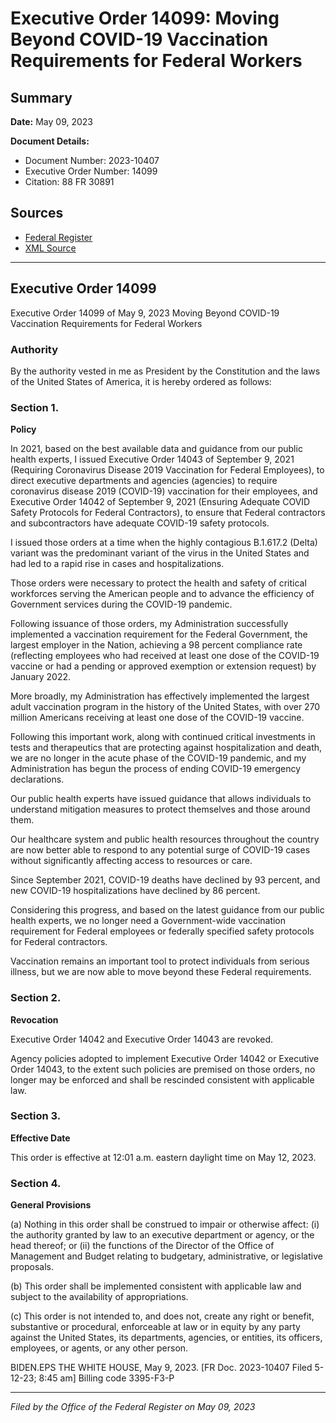 # Executive Order 14099: Moving Beyond COVID-19 Vaccination Requirements for Federal Workers

## Summary

**Date:** May 09, 2023

**Document Details:**
- Document Number: 2023-10407
- Executive Order Number: 14099
- Citation: 88 FR 30891

## Sources
- [Federal Register](https://www.federalregister.gov/documents/2023/05/15/2023-10407/moving-beyond-covid-19-vaccination-requirements-for-federal-workers)
- [XML Source](https://www.federalregister.gov/documents/full_text/xml/2023/05/15/2023-10407.xml)

---

## Executive Order 14099

Executive Order 14099 of May 9, 2023
Moving Beyond COVID-19 Vaccination Requirements for Federal Workers
### Authority

By the authority vested in me as President by the Constitution and the laws of the United States of America, it is hereby ordered as follows:
### Section 1.

**Policy**

In 2021, based on the best available data and guidance from our public health experts, I issued Executive Order 14043 of September 9, 2021 (Requiring Coronavirus Disease 2019 Vaccination for Federal Employees), to direct executive departments and agencies (agencies) to require coronavirus disease 2019 (COVID-19) vaccination for their employees, and Executive Order 14042 of September 9, 2021 (Ensuring Adequate COVID Safety Protocols for Federal Contractors), to ensure that Federal contractors and subcontractors have adequate COVID-19 safety protocols.

I issued those orders at a time when the highly contagious B.1.617.2 (Delta) variant was the predominant variant of the virus in the United States and had led to a rapid rise in cases and hospitalizations.

Those orders were necessary to protect the health and safety of critical workforces serving the American people and to advance the efficiency of Government services during the COVID-19 pandemic.

Following issuance of those orders, my Administration successfully implemented a vaccination requirement for the Federal Government, the largest employer in the Nation, achieving a 98 percent compliance rate (reflecting employees who had received at least one dose of the COVID-19 vaccine or had a pending or approved exemption or extension request) by January 2022.

More broadly, my Administration has effectively implemented the largest adult vaccination program in the history of the United States, with over 270 million Americans receiving at least one dose of the COVID-19 vaccine.

Following this important work, along with continued critical investments in tests and therapeutics that are protecting against hospitalization and death, we are no longer in the acute phase of the COVID-19 pandemic, and my Administration has begun the process of ending COVID-19 emergency declarations.

Our public health experts have issued guidance that allows individuals to understand mitigation measures to protect themselves and those around them.

Our healthcare system and public health resources throughout the country are now better able to respond to any potential surge of COVID-19 cases without significantly affecting access to resources or care.

Since September 2021, COVID-19 deaths have declined by 93 percent, and new COVID-19 hospitalizations have declined by 86 percent.

Considering this progress, and based on the latest guidance from our public health experts, we no longer need a Government-wide vaccination requirement for Federal employees or federally specified safety protocols for Federal contractors.

Vaccination remains an important tool to protect individuals from serious illness, but we are now able to move beyond these Federal requirements.
### Section 2.

**Revocation**

Executive Order 14042 and Executive Order 14043 are revoked.

Agency policies adopted to implement Executive Order 14042 or Executive Order 14043, to the extent such policies are premised on those orders, no longer may be enforced and shall be rescinded consistent with applicable law.
### Section 3.

**Effective Date**

This order is effective at 12:01 a.m. eastern daylight time on May 12, 2023.
### Section 4.

**General Provisions**

(a) Nothing in this order shall be construed to impair or otherwise affect:
    (i) the authority granted by law to an executive department or agency, or the head thereof; or
    (ii) the functions of the Director of the Office of Management and Budget relating to budgetary, administrative, or legislative proposals.

(b) This order shall be implemented consistent with applicable law and subject to the availability of appropriations.

(c) This order is not intended to, and does not, create any right or benefit, substantive or procedural, enforceable at law or in equity by any party against the United States, its departments, agencies, or entities, its officers, employees, or agents, or any other person.

BIDEN.EPS
THE WHITE HOUSE,
May 9, 2023.
[FR Doc. 2023-10407 
Filed 5-12-23; 8:45 am]
Billing code 3395-F3-P

---

*Filed by the Office of the Federal Register on May 09, 2023*
